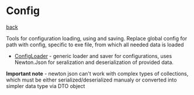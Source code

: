# Config
[back](../Planum.md)

Tools for configuration loading, using and saving.
Replace global config for path with config, specific to exe file, from which all needed data is loaded

- [ConfigLoader](./ConfigLoader.cs) - generic loader and saver for configurations, uses Newton.Json for seralization and deserialization of provided data. 

**Important note** - newton json can't work with complex types of collections, which must be either serialized/deserialized manualy or converted into simpler data type via DTO object
